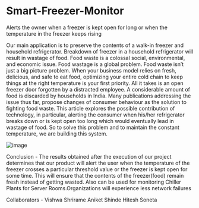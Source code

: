 # Smart-Freezer-Monitor
Alerts the owner when a freezer is kept open for long or when the temperature in the freezer keeps rising

Our main application is to preserve the contents of a walk-in freezer and household refrigerator.
Breakdown of freezer in a household refrigerator will result in wastage of food. 
Food waste is a colossal social, environmental, and economic issue. Food wastage is a global problem. Food waste isn’t just a big picture problem. When your business model relies on fresh, delicious, and safe to eat food, optimizing your entire cold chain to keep things at the right temperature is your first priority. All it takes is an open freezer door forgotten by a distracted employee.  A considerable amount of food is discarded by households in India. Many publications addressing the issue thus far, propose changes of consumer behaviour as the solution to fighting food waste. This article explores the possible contribution of technology, in particular, alerting the consumer when his/her refrigerator breaks down or is kept open too long which would eventually lead in wastage of food.
So to solve this problem and to maintain the constant temperature, we are building this system.

![image](https://user-images.githubusercontent.com/44528257/141700137-4a22790e-3acb-44f6-84bf-2d257e3c391d.png)


Conclusion - 
The results obtained after the execution of our project determines that our product will alert the user when the temperature of the freezer crosses a particular threshold value or the freezer is kept open for some time.
 This will ensure that the contents of the freezer(food) remain fresh instead of getting wasted. 
Also can be used for monitoring Chiller Plants for Server Rooms.Organizations will experience less network failures

Collaborators - 
Vishwa Shrirame
Aniket Shinde
Hitesh Soneta
